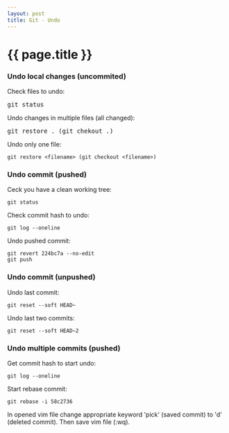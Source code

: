 ```yaml
---
layout: post
title: Git - Undo
---
```


{{ page.title }}
================
<h3>Undo local changes (uncommited)</h3>

Check files to undo:
<pre>
git status
</pre>
Undo changes in multiple files (all changed):
<pre id="code">
git restore . (git chekout .)
</pre>
Undo only one file:
```
git restore <filename> (git checkout <filename>)
```

<h3>Undo commit (pushed)</h3>

Ceck you have a clean working tree:
```
git status
```
Check commit hash to undo:
```
git log --oneline
```
Undo pushed commit:
```
git revert 224bc7a --no-edit
git push
```

<h3>Undo commit (unpushed)</h3>

Undo last commit:
```
git reset --soft HEAD~
```
Undo last two commits:
```
git reset --soft HEAD~2
```

<h3>Undo multiple commits (pushed)</h3>

Get commit hash to start undo:
```
git log --oneline
```
Start rebase commit:
```
git rebase -i 58c2736
```
In opened vim file change appropriate keyword 'pick' (saved commit) to 'd' (deleted commit). Then save vim file (:wq).
